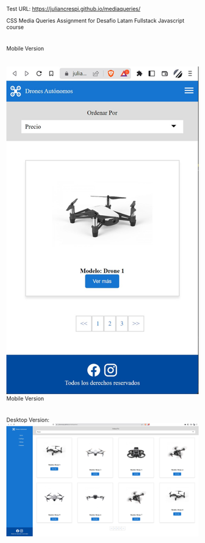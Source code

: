 Test URL: https://juliancrespi.github.io/mediaqueries/

CSS Media Queries Assignment for Desafio Latam Fullstack Javascript course

#
Mobile Version
#
![image](/assets/img/MediaQueries_Mobile.jpg)
Mobile Version

#
Desktop Version:
![image](/assets/img/MediaQueries_Desktop.jpg)

